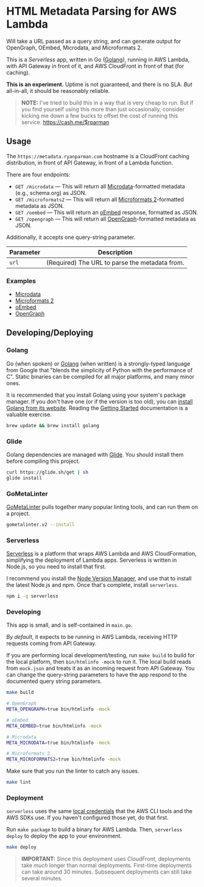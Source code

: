 # HTML Metadata Parsing for AWS Lambda

Will take a URL passed as a query string, and can generate output for OpenGraph, OEmbed, Microdata, and Microformats 2.

This is a _Serverless_ app, written in Go ([Golang]), running in AWS Lambda, with API Gateway in front of it, and AWS CloudFront in front of that (for caching).

**This is an experiment.** Uptime is not guaranteed, and there is no SLA. _But_ all-in-all, it should be reasonably reliable.

> **NOTE:** I've tried to build this in a way that is very cheap to run. But if you find yourself using this more than just occasionally, consider kicking me down a few bucks to offset the cost of running this service. <https://cash.me/$rparman>

## Usage

The `https://metadata.ryanparman.com` hostname is a CloudFront caching distribution, in front of API Gateway, in front of a Lambda function.

There are four endpoints:

* `GET /microdata` — This will return all [Microdata](https://schema.org/docs/gs.html)-formatted metadata (e.g., schema.org) as JSON.
* `GET /microformats2` — This will return all [Microformats 2](http://microformats.org/wiki/microformats-2)-formatted metadata as JSON.
* `GET /oembed` — This will return an [oEmbed](https://oembed.com) response, formatted as JSON.
* `GET /opengraph` — This will return all [OpenGraph](http://ogp.me)-formatted metadata as JSON.

Additionally, it accepts one query-string parameter.

| Parameter | Description |
| --------- | ----------- |
| `url` | (Required) The URL to parse the metadata from. |

### Examples

* [Microdata](https://metadata.ryanparman.com/microdata/?url=https://ryanparman.com/posts/2018/serving-bandwidth-friendly-video-with-hls/)
* [Microformats 2](https://metadata.ryanparman.com/microformats2/?url=https://ryanparman.com/posts/2018/serving-bandwidth-friendly-video-with-hls/)
* [oEmbed](https://metadata.ryanparman.com/oembed/?url=https://ryanparman.com/posts/2018/serving-bandwidth-friendly-video-with-hls/)
* [OpenGraph](https://metadata.ryanparman.com/opengraph/?url=https://ryanparman.com/posts/2018/serving-bandwidth-friendly-video-with-hls/)

## Developing/Deploying

### Golang

Go (when spoken) or [Golang] (when written) is a strongly-typed language from Google that "blends the simplicity of Python with the performance of C". Static binaries can be compiled for all major platforms, and many minor ones.

It is recommended that you install Golang using your system's package manager. If you don't have one (or if the version is too old), you can [install Golang from its website](https://golang.org/doc/install). Reading the [Getting Started](https://golang.org/doc/) documentation is a valuable exercise.

```bash
brew update && brew install golang
```

### Glide

Golang dependencies are managed with [Glide]. You should install them before compiling this project.

```bash
curl https://glide.sh/get | sh
glide install
```

### GoMetaLinter

[GoMetaLinter] pulls together many popular linting tools, and can run them on a project.

```bash
gometalinter.v2 --install
```

### Serverless

[Serverless] is a platform that wraps AWS Lambda and AWS CloudFormation, simplifying the deployment of Lambda apps. Serverless is written in Node.js, so you need to install that first.

I recommend you install the [Node Version Manager][nvm], and use that to install the latest Node.js and npm. Once that's complete, install `serverless`.

```bash
npm i -g serverless
```

### Developing

This app is small, and is self-contained in `main.go`.

_By default_, it expects to be running in AWS Lambda, receiving HTTP requests coming from API Gateway.

If you are performing local development/testing, run `make build` to build for the local platform, then `bin/htmlinfo -mock` to run it. The local build reads from `mock.json` and treats it as an incoming request from API Gateway. You can change the query-string parameters to have the app respond to the documented query string parameters.

```bash
make build

# OpenGraph
META_OPENGRAPH=true bin/htmlinfo -mock

# oEmbed
META_OEMBED=true bin/htmlinfo -mock

# Microdata
META_MICRODATA=true bin/htmlinfo -mock

# Microformats 2
META_MICROFORMATS2=true bin/htmlinfo -mock
```

Make sure that you run the linter to catch any issues.

```bash
make lint
```

### Deployment

`serverless` uses the same [local credentials](https://docs.aws.amazon.com/cli/latest/topic/config-vars.html) that the AWS CLI tools and the AWS SDKs use. If you haven't configured those yet, do that first.

Run `make package` to build a binary for AWS Lambda. Then, `serverless deploy` to deploy the app to your environment.

```bash
make deploy
```

> **IMPORTANT:** Since this deployment uses CloudFront, deployments take _much_ longer than normal deployments. First-time deployments can take around 30 minutes. Subsequent deployments can still take several minutes.

  [Glide]: https://glide.sh
  [Golang]: https://golang.org
  [GoMetaLinter]: https://github.com/alecthomas/gometalinter
  [nvm]: https://github.com/creationix/nvm
  [Serverless]: https://serverless.com/framework/docs/getting-started/
